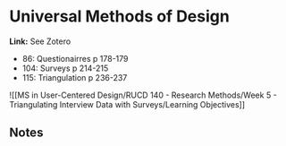 # Universal Methods of Design
**Link:** See Zotero

-   86: Questionairres p 178-179
-   104: Surveys p 214-215
-   115: Triangulation p 236-237


![[MS in User-Centered Design/RUCD 140 - Research Methods/Week 5 - Triangulating Interview Data with Surveys/Learning Objectives]]

## Notes

